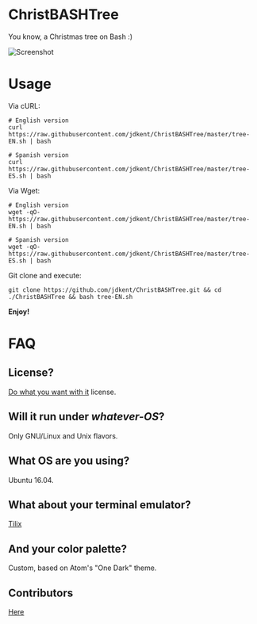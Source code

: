 # ChristBASHTree

You know, a Christmas tree on Bash :)

![Screenshot](./screenshot.png?raw=true)

# Usage

Via cURL:

```
# English version
curl https://raw.githubusercontent.com/jdkent/ChristBASHTree/master/tree-EN.sh | bash

# Spanish version
curl https://raw.githubusercontent.com/jdkent/ChristBASHTree/master/tree-ES.sh | bash
```

Via Wget:

```
# English version
wget -qO- https://raw.githubusercontent.com/jdkent/ChristBASHTree/master/tree-EN.sh | bash

# Spanish version
wget -qO- https://raw.githubusercontent.com/jdkent/ChristBASHTree/master/tree-ES.sh | bash
```

Git clone and execute:

```
git clone https://github.com/jdkent/ChristBASHTree.git && cd ./ChristBASHTree && bash tree-EN.sh
```

__Enjoy!__

# FAQ

## License?

[Do what you want with it](./LICENSE) license.

## Will it run under _whatever-OS_?

Only GNU/Linux and Unix flavors.

## What OS are you using?

Ubuntu 16.04.

## What about your terminal emulator?

[Tilix](https://gnunn1.github.io/tilix-web/)

## And your color palette?

Custom, based on Atom's "One Dark" theme.

## Contributors

[Here](https://github.com/jdkent/ChristBASHTree/graphs/contributors)
